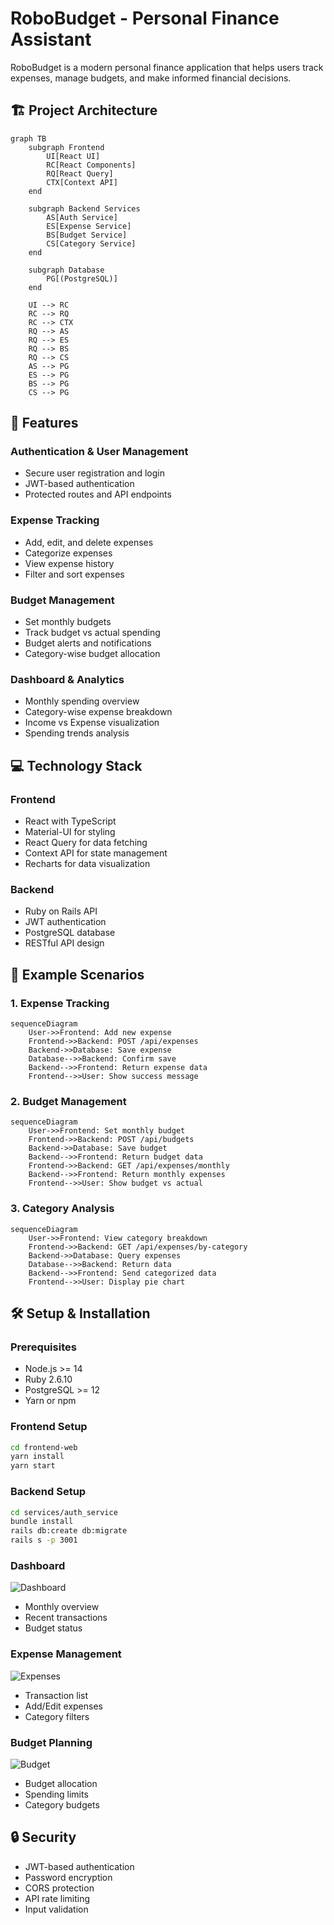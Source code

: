 # RoboBudget - Personal Finance Assistant

RoboBudget is a modern personal finance application that helps users track expenses, manage budgets, and make informed financial decisions.

## 🏗 Project Architecture

```mermaid
graph TB
    subgraph Frontend
        UI[React UI]
        RC[React Components]
        RQ[React Query]
        CTX[Context API]
    end
    
    subgraph Backend Services
        AS[Auth Service]
        ES[Expense Service]
        BS[Budget Service]
        CS[Category Service]
    end
    
    subgraph Database
        PG[(PostgreSQL)]
    end
    
    UI --> RC
    RC --> RQ
    RC --> CTX
    RQ --> AS
    RQ --> ES
    RQ --> BS
    RQ --> CS
    AS --> PG
    ES --> PG
    BS --> PG
    CS --> PG
```

## 🚀 Features

### Authentication & User Management
- Secure user registration and login
- JWT-based authentication
- Protected routes and API endpoints

### Expense Tracking
- Add, edit, and delete expenses
- Categorize expenses
- View expense history
- Filter and sort expenses

### Budget Management
- Set monthly budgets
- Track budget vs actual spending
- Budget alerts and notifications
- Category-wise budget allocation

### Dashboard & Analytics
- Monthly spending overview
- Category-wise expense breakdown
- Income vs Expense visualization
- Spending trends analysis

## 💻 Technology Stack

### Frontend
- React with TypeScript
- Material-UI for styling
- React Query for data fetching
- Context API for state management
- Recharts for data visualization

### Backend
- Ruby on Rails API
- JWT authentication
- PostgreSQL database
- RESTful API design

## 🎯 Example Scenarios

### 1. Expense Tracking
```mermaid
sequenceDiagram
    User->>Frontend: Add new expense
    Frontend->>Backend: POST /api/expenses
    Backend->>Database: Save expense
    Database-->>Backend: Confirm save
    Backend-->>Frontend: Return expense data
    Frontend-->>User: Show success message
```

### 2. Budget Management
```mermaid
sequenceDiagram
    User->>Frontend: Set monthly budget
    Frontend->>Backend: POST /api/budgets
    Backend->>Database: Save budget
    Backend-->>Frontend: Return budget data
    Frontend->>Backend: GET /api/expenses/monthly
    Backend-->>Frontend: Return monthly expenses
    Frontend-->>User: Show budget vs actual
```

### 3. Category Analysis
```mermaid
sequenceDiagram
    User->>Frontend: View category breakdown
    Frontend->>Backend: GET /api/expenses/by-category
    Backend->>Database: Query expenses
    Database-->>Backend: Return data
    Backend-->>Frontend: Send categorized data
    Frontend-->>User: Display pie chart
```

## 🛠 Setup & Installation

### Prerequisites
- Node.js >= 14
- Ruby 2.6.10
- PostgreSQL >= 12
- Yarn or npm

### Frontend Setup
```bash
cd frontend-web
yarn install
yarn start
```

### Backend Setup
```bash
cd services/auth_service
bundle install
rails db:create db:migrate
rails s -p 3001
```


### Dashboard
![Dashboard](docs/images/dashboard.png)
- Monthly overview
- Recent transactions
- Budget status

### Expense Management
![Expenses](docs/images/expenses.png)
- Transaction list
- Add/Edit expenses
- Category filters

### Budget Planning
![Budget](docs/images/budget.png)
- Budget allocation
- Spending limits
- Category budgets

## 🔒 Security

- JWT-based authentication
- Password encryption
- CORS protection
- API rate limiting
- Input validation

